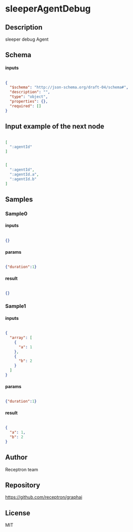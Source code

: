 # sleeperAgentDebug



## Description

sleeper debug Agent

## Schema

#### inputs

```json

{
  "$schema": "http://json-schema.org/draft-04/schema#",
  "description": "",
  "type": "object",
  "properties": {},
  "required": []
}

````

## Input example of the next node

```json

[
  ":agentId"
]

````
```json

[
  ":agentId",
  ":agentId.a",
  ":agentId.b"
]

````

## Samples

### Sample0

#### inputs

```json

{}

````

#### params

```json

{"duration":1}

````

#### result

```json

{}

````
### Sample1

#### inputs

```json

{
  "array": [
    {
      "a": 1
    },
    {
      "b": 2
    }
  ]
}

````

#### params

```json

{"duration":1}

````

#### result

```json

{
  "a": 1,
  "b": 2
}

````

## Author

Receptron team

## Repository

https://github.com/receptron/graphai

## License

MIT

